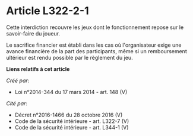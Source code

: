 # Article L322-2-1

Cette interdiction recouvre les jeux dont le fonctionnement repose sur le savoir-faire du joueur.

Le sacrifice financier est établi dans les cas où l'organisateur exige une avance financière de la part des participants,
même si un remboursement ultérieur est rendu possible par le règlement du jeu.

**Liens relatifs à cet article**

_Créé par_:

  - Loi n°2014-344 du 17 mars 2014 - art. 148 (V)

_Cité par_:

  - Décret n°2016-1466 du 28 octobre 2016 (V)
  - Code de la sécurité intérieure - art. L322-7 (V)
  - Code de la sécurité intérieure - art. L344-1 (V)
